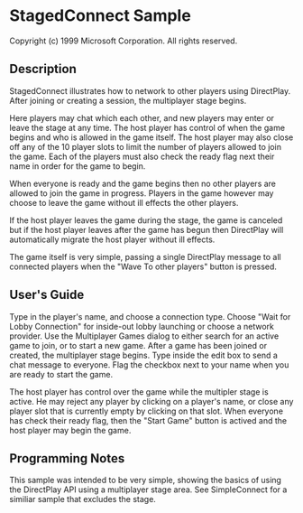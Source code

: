 # StagedConnect Sample

Copyright (c) 1999 Microsoft Corporation. All rights reserved.

## Description

StagedConnect illustrates how to network to other players using DirectPlay. After joining or creating a session, the multiplayer stage begins.

Here players may chat which each other, and new players may enter or leave the stage at any time. The host player has control of when the game begins and who is allowed in the game itself. The host player may also close off any of the 10 player slots to limit the number of players allowed to join the game. Each of the players must also check the ready flag next their name in order for the game to begin.

When everyone is ready and the game begins then no other players are allowed to join the game in progress.  Players in the game however may choose to leave the game without ill effects the other players.

If the host player leaves the game during the stage, the game is canceled but if the host player leaves after the game has begun then DirectPlay will automatically migrate the host player without ill effects.

The game itself is very simple, passing a single DirectPlay message to all connected players when the "Wave To other players" button is pressed.

## User's Guide

Type in the player's name, and choose a connection type. Choose "Wait for Lobby Connection" for inside-out lobby launching or choose a network provider. Use the Multiplayer Games dialog to either search for an active game to join, or to start a new game.  After a game has been joined or created, the multiplayer stage begins. Type inside the edit box to send a chat message to everyone. Flag the checkbox next to your name when you are ready to start the game.

The host player has control over the game while the multipler stage is active.  He may reject any player by clicking on a player's name, or close any player slot that is currently empty by clicking on that slot.  When everyone has check their ready flag, then
the "Start Game" button is actived and the host player may begin the game.

## Programming Notes

This sample was intended to be very simple, showing the basics of using the DirectPlay API using a multiplayer stage area. See SimpleConnect for a similiar sample that excludes the stage.
